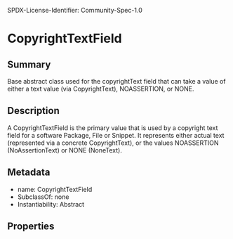 SPDX-License-Identifier: Community-Spec-1.0

# CopyrightTextField

## Summary

Base abstract class used for the copyrightText field that can take a value
of either a text value (via CopyrightText), NOASSERTION, or NONE.

## Description

A CopyrightTextField is the primary value that is used by a copyright text
field for a software Package, File or Snippet. It represents either actual
text (represented via a concrete CopyrightText), or the values NOASSERTION
(NoAssertionText) or NONE (NoneText).

## Metadata

- name: CopyrightTextField
- SubclassOf: none
- Instantiability: Abstract

## Properties
